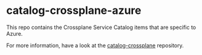 # catalog-crossplane-azure

This repo contains the Crossplane Service Catalog items that are specific to Azure.

For more information, have a look at the [catalog-crossplane](https://github.com/platformplane/catalog-crossplane) repository.
